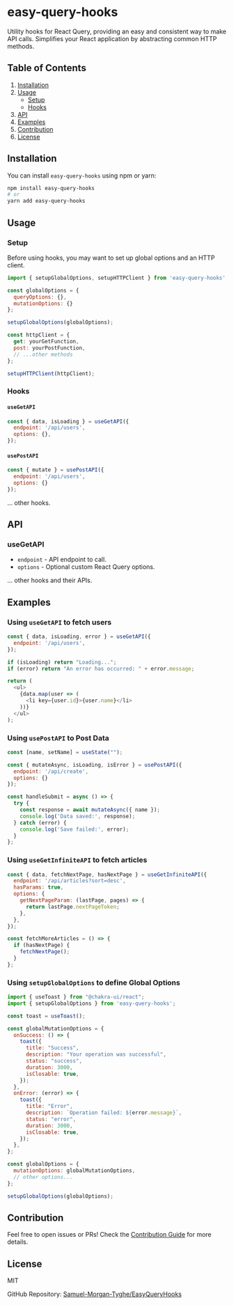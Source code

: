 # easy-query-hooks

Utility hooks for React Query, providing an easy and consistent way to make API calls. Simplifies your React application by abstracting common HTTP methods.

## Table of Contents

1. [Installation](#installation)
2. [Usage](#usage)
    - [Setup](#setup)
    - [Hooks](#hooks)
3. [API](#api)
4. [Examples](#examples)
5. [Contribution](#contribution)
6. [License](#license)

## Installation

You can install `easy-query-hooks` using npm or yarn:

```bash
npm install easy-query-hooks
# or
yarn add easy-query-hooks
```

## Usage

### Setup

Before using hooks, you may want to set up global options and an HTTP client.

```javascript
import { setupGlobalOptions, setupHTTPClient } from 'easy-query-hooks';

const globalOptions = {
  queryOptions: {},
  mutationOptions: {}
};

setupGlobalOptions(globalOptions);

const httpClient = {
  get: yourGetFunction,
  post: yourPostFunction,
  // ...other methods
};

setupHTTPClient(httpClient);
```

### Hooks

#### `useGetAPI`

```javascript
const { data, isLoading } = useGetAPI({
  endpoint: '/api/users',
  options: {},
});
```

#### `usePostAPI`

```javascript
const { mutate } = usePostAPI({
  endpoint: '/api/users',
  options: {}
});
```

... other hooks.

## API

### useGetAPI
* `endpoint` - API endpoint to call.
* `options` - Optional custom React Query options.

... other hooks and their APIs.

## Examples

### Using `useGetAPI` to fetch users

```javascript
const { data, isLoading, error } = useGetAPI({
  endpoint: '/api/users',
});

if (isLoading) return "Loading...";
if (error) return "An error has occurred: " + error.message;

return (
  <ul>
    {data.map(user => (
      <li key={user.id}>{user.name}</li>
    ))}
  </ul>
);
```

### Using `usePostAPI` to Post Data

```javascript
const [name, setName] = useState("");

const { mutateAsync, isLoading, isError } = usePostAPI({
  endpoint: '/api/create',
  options: {}
});

const handleSubmit = async () => {
  try {
    const response = await mutateAsync({ name });
    console.log('Data saved:', response);
  } catch (error) {
    console.log('Save failed:', error);
  }
};
```

### Using `useGetInfiniteAPI` to fetch articles

```javascript
const { data, fetchNextPage, hasNextPage } = useGetInfiniteAPI({
  endpoint: '/api/articles?sort=desc',
  hasParams: true,
  options: {
    getNextPageParam: (lastPage, pages) => {
      return lastPage.nextPageToken;
    },
  },
});

const fetchMoreArticles = () => {
  if (hasNextPage) {
    fetchNextPage();
  }
};
```

### Using `setupGlobalOptions` to define Global Options

```javascript
import { useToast } from "@chakra-ui/react";
import { setupGlobalOptions } from 'easy-query-hooks';

const toast = useToast();

const globalMutationOptions = {
  onSuccess: () => {
    toast({
      title: "Success",
      description: "Your operation was successful",
      status: "success",
      duration: 3000,
      isClosable: true,
    });
  },
  onError: (error) => {
    toast({
      title: "Error",
      description: `Operation failed: ${error.message}`,
      status: "error",
      duration: 3000,
      isClosable: true,
    });
  },
};

const globalOptions = {
  mutationOptions: globalMutationOptions,
  // other options...
};

setupGlobalOptions(globalOptions);
```

## Contribution

Feel free to open issues or PRs! Check the [Contribution Guide](https://github.com/Samuel-Morgan-Tyghe/EasyQueryHooks/blob/main/CONTRIBUTING.md) for more details.

## License

MIT

GitHub Repository: [Samuel-Morgan-Tyghe/EasyQueryHooks](https://github.com/Samuel-Morgan-Tyghe/EasyQueryHooks)